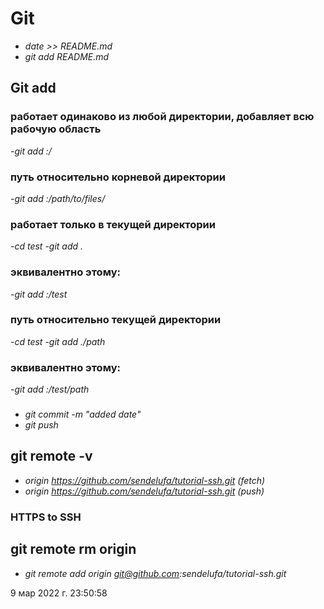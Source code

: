 # Git
- *date >> README.md*
- *git add README.md*
## Git add
### работает одинаково из любой директории, добавляет всю рабочую область
-*git add :/*
### путь относительно корневой директории
-*git add :/path/to/files/*
### работает только в текущей директории
-*cd test*
-*git add .*
### эквивалентно этому:
-*git add :/test*
### путь относительно текущей директории
-*cd test*
-*git add ./path*
### эквивалентно этому:
-*git add :/test/path*
###
- *git commit -m "added date"*
- *git push*

## git remote -v

- *origin  https://github.com/sendelufa/tutorial-ssh.git (fetch)*
- *origin  https://github.com/sendelufa/tutorial-ssh.git (push)*

### HTTPS to SSH
## git remote rm origin
- *git remote add origin git@github.com:sendelufa/tutorial-ssh.git* 

9 мар 2022 г. 23:50:58
